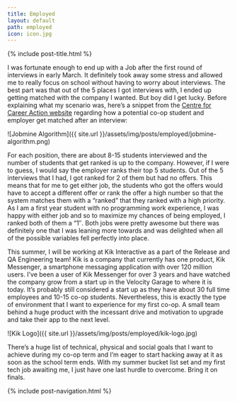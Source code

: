 ```yaml
---
title: Employed
layout: default
path: employed
icon: icon.jpg
---
```

{% include post-title.html %}

I was fortunate enough to end up with a Job after the first round of interviews in early March. It definitely took away some stress and allowed me to really focus on school without having to worry about interviews. The best part was that out of the 5 places I got interviews with, I ended up getting matched with the company I wanted. But boy did I get lucky. Before explaining what my scenario was, here’s a snippet from the [Centre for Career Action website](https://uwaterloo.ca/co-operative-education/get-hired/ranking-matching) regarding how a potential co-op student and employer get matched after an interview:

![Jobmine Algorithm]({{ site.url }}/assets/img/posts/employed/jobmine-algorithm.png)

For each position, there are about 8-15 students interviewed and the number of students that get ranked is up to the company. However, if I were to guess, I would say the employer ranks their top 5 students. Out of the 5 interviews that I had, I got ranked for 2 of them but had no offers. This means that for me to get either job, the students who got the offers would have to accept a different offer or rank the offer a high number so that the system matches them with a “ranked” that they ranked with a high priority. As I am a first year student with no programming work experience, I was happy with either job and so to maximize my chances of being employed, I ranked both of them a “1″. Both jobs were pretty awesome but there was definitely one that I was leaning more towards and was delighted when all of the possible variables fell perfectly into place.

This summer, I will be working at Kik Interactive as a part of the Release and QA Engineering team! Kik is a company that currently has one product, Kik Messenger, a smartphone messaging application with over 120 million users. I’ve been a user of Kik Messenger for over 3 years and have watched the company grow from a start up in the Velocity Garage to where it is today. It’s probably still considered a start up as they have about 30 full time employees and 10-15 co-op students. Nevertheless, this is exactly the type of environment that I want to experience for my first co-op. A small team behind a huge product with the incessant drive and motivation to upgrade and take their app to the next level.

![Kik Logo]({{ site.url }}/assets/img/posts/employed/kik-logo.jpg)
 
There’s a huge list of technical, physical and social goals that I want to achieve during my co-op term and I’m eager to start hacking away at it as soon as the school term ends. With my summer bucket list set and my first tech job awaiting me, I just have one last hurdle to overcome. Bring it on finals.

{% include post-navigation.html %}